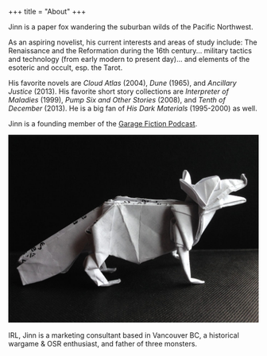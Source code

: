 +++
title = "About"
+++

Jinn is a paper fox wandering the suburban wilds of the Pacific Northwest. 

As an aspiring novelist, his current interests and areas of study include: The Renaissance and the Reformation during the 16th century... military tactics and technology (from early modern to present day)... and elements of the esoteric and occult, esp. the Tarot.

His favorite novels are _Cloud Atlas_ (2004), _Dune_ (1965), and _Ancillary Justice_ (2013). His favorite short story collections are _Interpreter of Maladies_ (1999), _Pump Six and Other Stories_ (2008), and _Tenth of December_ (2013). He is a big fan of _His Dark Materials_ (1995-2000) as well.

Jinn is a founding member of the [Garage Fiction Podcast](https://www.garagefiction.com).

![Origami Paper Fox](https://raw.githubusercontent.com/colinyjchung/jinnzhong/main/images/paperfox-full.jpg)

IRL, Jinn is a marketing consultant based in Vancouver BC, a historical wargame & OSR enthusiast, and father of three monsters.
